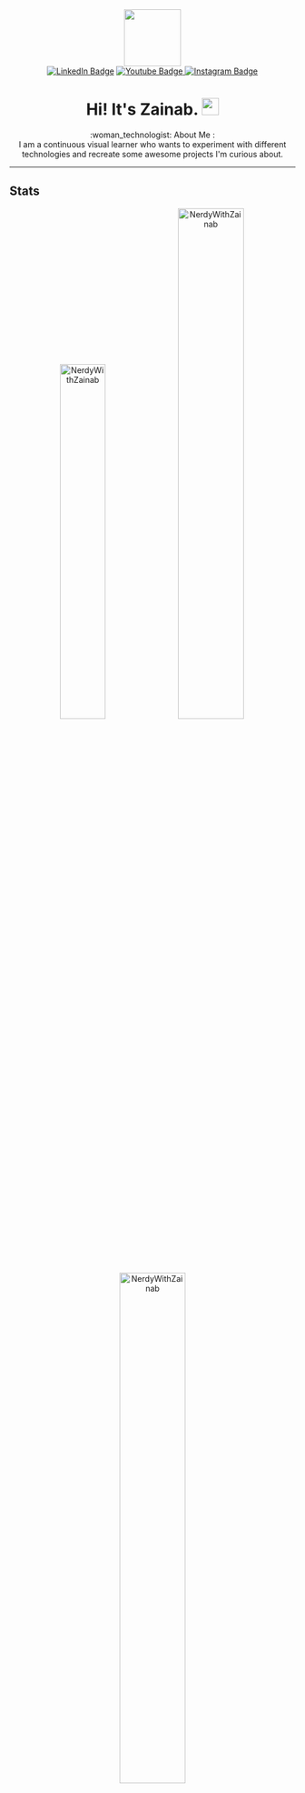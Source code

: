 <div id="header" align="center">
  <img src="https://media.tenor.com/QVC1Nmb9TwUAAAAi/coding.gif" width="100"/>
  <div id="badges">
    <a href="https://www.linkedin.com/feed/">  <img src="https://img.shields.io/badge/LinkedIn-blue?style=for-the-badge&logo=linkedin&logoColor=white" alt="LinkedIn Badge"/></a>
<a href="https://www.youtube.com/channel/UCZ1TVmJJ3lvVgsXlvCKx71w">
    <img src="https://img.shields.io/badge/YouTube-red?style=for-the-badge&logo=youtube&logoColor=white" alt="Youtube Badge"/>
</a>
<a href="https://www.instagram.com/nerdywithzainab/">
  <img src="https://img.shields.io/badge/Instagram-pink?style=for-the-badge&logo=instagram&logoColor=black" alt="Instagram Badge"/>
</a> 
</div>
  <img src="https://komarev.com/ghpvc/?username=NerdyWithZainab&style=flat-square&color=blue" alt=""/>
  <h1>
  Hi! It's Zainab.
  <img src="https://media.giphy.com/media/hvRJCLFzcasrR4ia7z/giphy.gif" width="30px"/>
</h1>
</div>
<div align="center">:woman_technologist:  About Me :</div>


<div align="center">I am a continuous visual learner who wants to experiment with different technologies and recreate some awesome projects I'm curious about.</div>
<hr>

<h2>Stats</h2>

<p align="center">
<img width="40%" src="https://github-readme-stats.vercel.app/api/top-langs?username=NerdyWithZainab&show_icons=true&theme=dracula&title_color=ff8000&text_color=ffffff&bg_color=6a6a6a&locale=en&layout=compact&hide_border=true" alt="NerdyWithZainab"/>
<img width="48%" src="https://github-readme-stats.vercel.app/api?username=NerdyWithZainab&show_icons=true&theme=dracula&title_color=ff8000&text_color=ffffff&bg_color=6a6a6a&locale=en&hide_border=true" alt="NerdyWithZainab" />
<img width="48%" src="https://github-readme-streak-stats.herokuapp.com/?user=NerdyWithZainab&theme=highcontrast&hide_border=true" alt="NerdyWithZainab" />
</p>

